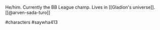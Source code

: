 He/him. Currently the BB League champ. Lives in [[Gladion's universe]]. [[@arven-sada-turo]]

#characters #saywha413 
